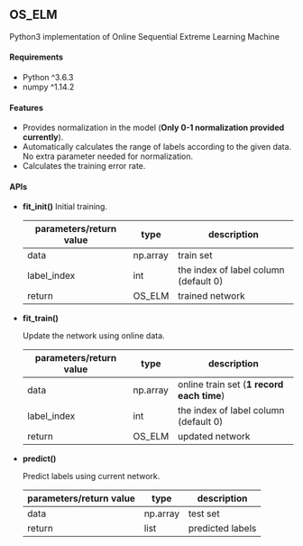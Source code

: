 ## OS_ELM

Python3 implementation of Online Sequential Extreme Learning Machine

#### Requirements

- Python ^3.6.3
- numpy ^1.14.2

#### Features

- Provides normalization in the model (**Only 0-1 normalization provided currently**). 
- Automatically calculates the range of labels according to the given data. No extra parameter needed for normalization.
- Calculates the training error rate.

#### APIs

- **fit_init()**
  Initial training.

  | parameters/return value | type     | description                           |
  | ----------------------- | -------- | ------------------------------------- |
  | data                    | np.array | train set                             |
  | label_index             | int      | the index of label column (default 0) |
  | return                  | OS_ELM   | trained network                       |

- **fit_train()**

  Update the network using online data.

  | parameters/return value | type     | description                               |
  | ----------------------- | -------- | ----------------------------------------- |
  | data                    | np.array | online train set (**1 record each time**) |
  | label_index             | int      | the index of label column (default 0)     |
  | return                  | OS_ELM   | updated network                           |

- **predict()**

  Predict labels using current network.

  | parameters/return value | type     | description      |
  | ----------------------- | -------- | ---------------- |
  | data                    | np.array | test set         |
  | return                  | list     | predicted labels |

  